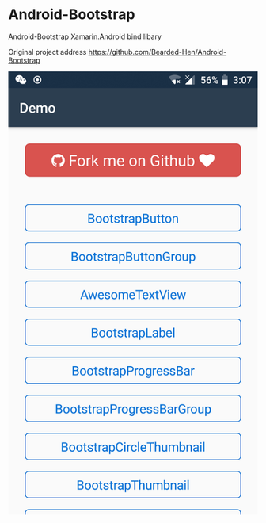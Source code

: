 ﻿# Android-Bootstrap
Android-Bootstrap Xamarin.Android bind libary

Original project address https://github.com/Bearded-Hen/Android-Bootstrap

![image](https://github.com/code-jar/Android-Bootstrap/blob/master/screenshot/1.png)
